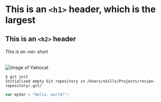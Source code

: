 # This is an `<h1>` header, which is the largest

## This is an `<h2>` header

###### This is an `<h6>` short
![Image of Yaktocat](https://octodex.github.com/images/yaktocat.png)
```
$ git init
Initialized empty Git repository in /Users/skills/Projects/recipe-repository/.git/
```
``` javascript
var myVar = "Hello, world!";
```
